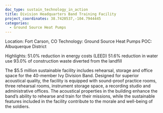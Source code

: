 ```yaml
---
doc_type: sustain_technology_in_action
title: Division Headquarters Band Training Facility
project_coordinates: 38.7420537,-104.7944445
categories:
  - Ground Source Heat Pumps
---
```


Location: Fort Carson, CO
Technology: Ground Source Heat Pumps
POC: Albuquerque District

Highlights:
51.0% reduction in energy costs (LEED)
51.6% reduction in water use
93.0% of construction waste diverted from the landfill

The \$5.5 million sustainable facility includes rehearsal, storage and office space for the 40-member Ivy Division Band. Designed for superior acoustical quality, the facility is equipped with sound-proof practice rooms, three rehearsal rooms, instrument storage space, a recording studio and administrative offices. The acoustical properties in the building enhance the band’s ability to rehearse and train for their missions, while the sustainable features included in the facility contribute to the morale and well-being of the soldiers.

